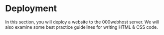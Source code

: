 # Deployment

In this section, you will deploy a website to the 000webhost server. We will also examine some best practice guidelines for writing HTML & CSS code.